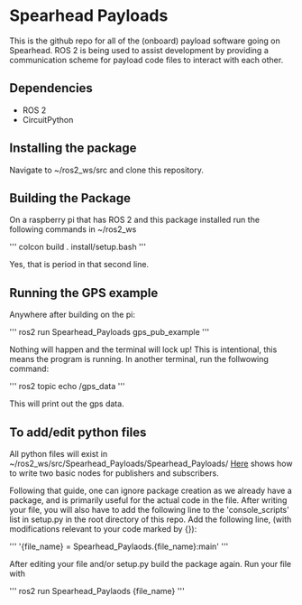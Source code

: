 # Spearhead Payloads

This is the github repo for all of the (onboard) payload software going on Spearhead. ROS 2 is being used to assist development by providing a communication scheme for payload code files to interact with each other. 

## Dependencies
* ROS 2
* CircuitPython

## Installing the package
Navigate to ~/ros2_ws/src and clone this repository.

## Building the Package
On a raspberry pi that has ROS 2 and this package installed run the following commands in ~/ros2_ws

 '''
 colcon build
 . install/setup.bash
 '''
 
Yes, that is period in that second line.

## Running the GPS example
Anywhere after building on the pi:

'''
ros2 run Spearhead_Payloads gps_pub_example
'''

Nothing will happen and the terminal will lock up! This is intentional, this means the program is running.
In another terminal, run the follwowing command:

'''
ros2 topic echo /gps_data
'''

This will print out the gps data.

## To add/edit python files
All python files will exist in ~/ros2_ws/src/Spearhead_Payloads/Spearhead_Payloads/
[Here](https://docs.ros.org/en/humble/Tutorials/Beginner-Client-Libraries/Writing-A-Simple-Py-Publisher-And-Subscriber.html) shows how to write two basic nodes for publishers and subscribers.

Following that guide, one can ignore package creation as we already have a package, and is primarily useful for the actual code in the file.
After writing your file, you will also have to add the following line to the 'console_scripts' list in setup.py in the root directory of this repo.
Add the following line, (with modifications relevant to your code marked by {}):

'''
'{file_name} = Spearhead_Paylaods.{file_name}:main'
'''

After editing your file and/or setup.py build the package again.
Run your file with

'''
ros2 run Spearhead_Paylaods {file_name}
'''






